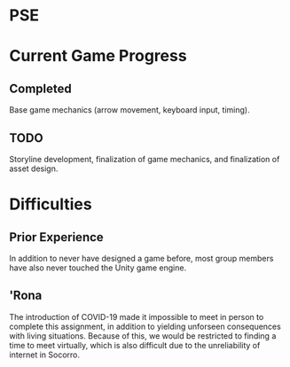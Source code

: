 # PSE

# Current Game Progress

## Completed

Base game mechanics (arrow movement, keyboard input, timing).
  
## TODO
  
Storyline development, finalization of game mechanics, and finalization of asset design.

# Difficulties

## Prior Experience
  
In addition to never have designed a game before, most group members have also never touched the Unity game engine.
  
## 'Rona
    
The introduction of COVID-19 made it impossible to meet in person to complete this assignment, in addition to yielding unforseen consequences with living situations. Because of this, we would be restricted to finding a time to meet virtually, which is also difficult due to the unreliability of internet in Socorro.
